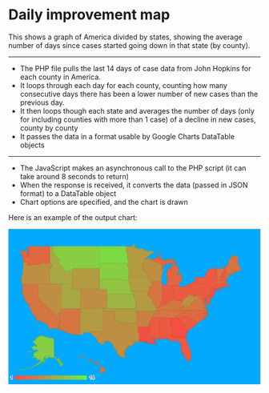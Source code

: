  # Daily improvement map
This shows a graph of America divided by states, showing the average number of days since cases started going down in that state (by county).
<hr>

- The PHP file pulls the last 14 days of case data from John Hopkins for each county in America.
- It loops through each day for each county, counting how many consecutive days there has been a lower number of new cases than the previous day.
- It then loops though each state and averages the number of days (only for including counties with more than 1 case) of a decline in new cases, county by county
- It passes the data in a format usable by Google Charts DataTable objects

<hr>

- The JavaScript makes an asynchronous call to the PHP script (it can take around 8 seconds to return)
- When the response is received, it converts the data (passed in JSON format) to a DataTable object
- Chart options are specified, and the chart is drawn

Here is an example of the output chart:

![Geo Chart of America showing decline in COVID cases](example-screenshot.png)
